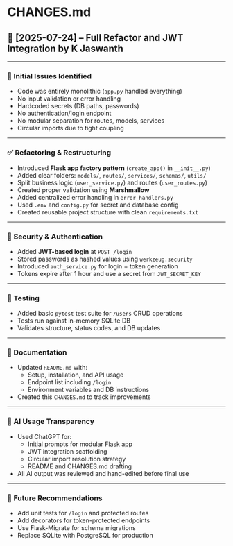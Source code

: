 # CHANGES.md

## 📅 [2025-07-24] – Full Refactor and JWT Integration by K Jaswanth

---

### 🚨 Initial Issues Identified

- Code was entirely monolithic (`app.py` handled everything)
- No input validation or error handling
- Hardcoded secrets (DB paths, passwords)
- No authentication/login endpoint
- No modular separation for routes, models, services
- Circular imports due to tight coupling

---

### ✅ Refactoring & Restructuring

- Introduced **Flask app factory pattern** (`create_app()` in `__init__.py`)
- Added clear folders: `models/`, `routes/`, `services/`, `schemas/`, `utils/`
- Split business logic (`user_service.py`) and routes (`user_routes.py`)
- Created proper validation using **Marshmallow**
- Added centralized error handling in `error_handlers.py`
- Used `.env` and `config.py` for secret and database config
- Created reusable project structure with clean `requirements.txt`

---

### 🔐 Security & Authentication

- Added **JWT-based login** at `POST /login`
- Stored passwords as hashed values using `werkzeug.security`
- Introduced `auth_service.py` for login + token generation
- Tokens expire after 1 hour and use a secret from `JWT_SECRET_KEY`

---

### 🧪 Testing

- Added basic `pytest` test suite for `/users` CRUD operations
- Tests run against in-memory SQLite DB
- Validates structure, status codes, and DB updates

---

### 📝 Documentation

- Updated `README.md` with:
  - Setup, installation, and API usage
  - Endpoint list including `/login`
  - Environment variables and DB instructions
- Created this `CHANGES.md` to track improvements

---

### 🤖 AI Usage Transparency

- Used ChatGPT for:
  - Initial prompts for modular Flask app
  - JWT integration scaffolding
  - Circular import resolution strategy
  - README and CHANGES.md drafting
- All AI output was reviewed and hand-edited before final use

---

### 🧩 Future Recommendations

- Add unit tests for `/login` and protected routes
- Add decorators for token-protected endpoints
- Use Flask-Migrate for schema migrations
- Replace SQLite with PostgreSQL for production
